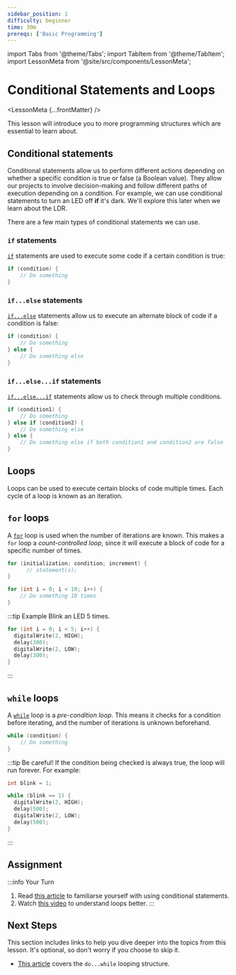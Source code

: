 ```yaml
---
sidebar_position: 1
difficulty: beginner
time: 30m
prereqs: ['Basic Programming']
---
```


import Tabs from '@theme/Tabs';
import TabItem from '@theme/TabItem';
import LessonMeta from '@site/src/components/LessonMeta';

# Conditional Statements and Loops

<LessonMeta {...frontMatter} />

This lesson will introduce you to more programming structures which are essential to learn about.

## Conditional statements

Conditional statements allow us to perform different actions depending on whether a specific condition is true or false (a Boolean value). They allow our projects to involve decision-making and follow different paths of execution depending on a condition. For example, we can use conditional statements to turn an LED off **if** it's dark. We'll explore this later when we learn about the LDR.

There are a few main types of conditional statements we can use.

### `if` statements

[`if`](https://docs.arduino.cc/language-reference/en/structure/control-structure/if/) statements are used to execute some code if a certain condition is true:

```cpp
if (condition) {
    // Do something
}
```

### `if...else` statements

[`if...else`](https://docs.arduino.cc/language-reference/en/structure/control-structure/else/) statements allow us to execute an alternate block of code if a condition is false:

```cpp
if (condition) {
    // Do something
} else {
    // Do something else
}
```

### `if...else...if` statements

[`if...else...if`](https://docs.arduino.cc/language-reference/en/structure/control-structure/else/) statements allow us to check through multiple conditions.

```cpp
if (condition1) {
    // Do something
} else if (condition2) {
    // Do something else
} else {
    // Do something else if both condition1 and condition2 are false
}
```

## Loops

Loops can be used to execute certain blocks of code multiple times. Each cycle of a loop is known as an iteration. 

## `for` loops

A [`for`](https://docs.arduino.cc/language-reference/en/structure/control-structure/for/) loop is used when the number of iterations are known. This makes a `for` loop a *count-controlled loop*, since it will execute a block of code for a specific number of times. 

```cpp
for (initialization; condition; increment) {
      // statement(s);
}

for (int i = 0; i < 10; i++) {
    // Do something 10 times
}
```

:::tip Example
Blink an LED 5 times.

```cpp
for (int i = 0; i < 5; i++) {
  digitalWrite(2, HIGH);
  delay(300);
  digitalWrite(2, LOW);
  delay(300);
}
```
:::

## `while` loops

A [`while`](https://docs.arduino.cc/language-reference/en/structure/control-structure/while/) loop is a *pre-condition loop*. This means it checks for a condition before iterating, and the number of iterations is unknown beforehand. 

```cpp
while (condition) {
    // Do something
}
```

:::tip
Be careful! If the condition being checked is always true, the loop will run forever. For example:

```cpp
int blink = 1;

while (blink == 1) {
  digitalWrite(2, HIGH);
  delay(500);
  digitalWrite(2, LOW);
  delay(500);
}
```
:::

## Assignment 

:::info Your Turn
1. Read [this article](https://www.circuitbasics.com/how-to-use-conditional-statements-in-arduino-programming/) to familiarse yourself with using conditional statements.
2. Watch [this video](https://www.youtube.com/watch?v=HXO6pZ9Hih4) to understand loops better.
::: 

## Next Steps

This section includes links to help you dive deeper into the topics from this lesson. It's optional, so don't worry if you choose to skip it.

- [This article](https://ihechikara.com/posts/how-to-use-loops-in-arduino/#how-to-use-a-do-while-loop-in-arduino) covers the `do...while` looping structure.
